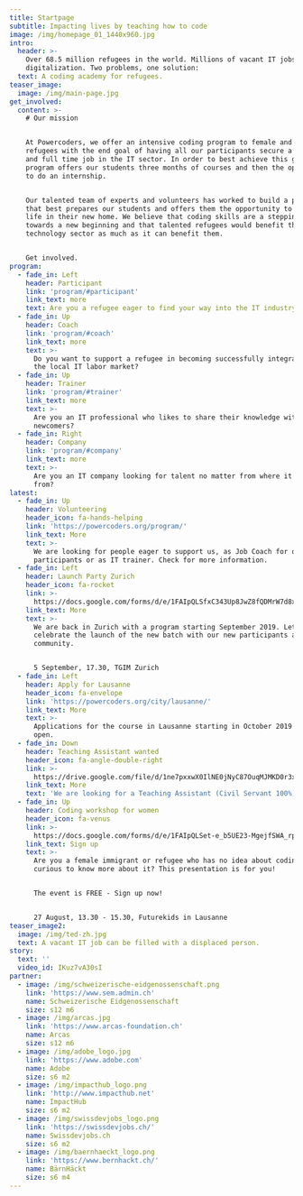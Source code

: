 ```yaml
---
title: Startpage
subtitle: Impacting lives by teaching how to code
image: /img/homepage_01_1440x960.jpg
intro:
  header: >-
    Over 68.5 million refugees in the world. Millions of vacant IT jobs due to
    digitalization. Two problems, one solution:
  text: A coding academy for refugees.
teaser_image:
  image: /img/main-page.jpg
get_involved:
  content: >-
    # Our mission


    At Powercoders, we offer an intensive coding program to female and male
    refugees with the end goal of having all our participants secure a permanent
    and full time job in the IT sector. In order to best achieve this goal, our
    program offers our students three months of courses and then the opportunity
    to do an internship.


    Our talented team of experts and volunteers has worked to build a program
    that best prepares our students and offers them the opportunity to build a
    life in their new home. We believe that coding skills are a stepping stone
    towards a new beginning and that talented refugees would benefit the
    technology sector as much as it can benefit them. 


    Get involved.
program:
  - fade_in: Left
    header: Participant
    link: 'program/#participant'
    link_text: more
    text: Are you a refugee eager to find your way into the IT industry?
  - fade_in: Up
    header: Coach
    link: 'program/#coach'
    link_text: more
    text: >-
      Do you want to support a refugee in becoming successfully integrated in
      the local IT labor market?
  - fade_in: Up
    header: Trainer
    link: 'program/#trainer'
    link_text: more
    text: >-
      Are you an IT professional who likes to share their knowledge with
      newcomers?
  - fade_in: Right
    header: Company
    link: 'program/#company'
    link_text: more
    text: >-
      Are you an IT company looking for talent no matter from where it comes
      from?
latest:
  - fade_in: Up
    header: Volunteering
    header_icon: fa-hands-helping
    link: 'https://powercoders.org/program/'
    link_text: More
    text: >-
      We are looking for people eager to support us, as Job Coach for our
      participants or as IT trainer. Check for more information.
  - fade_in: Left
    header: Launch Party Zurich
    header_icon: fa-rocket
    link: >-
      https://docs.google.com/forms/d/e/1FAIpQLSfxC343Up8JwZ8fQDMrW7d8xjZI-YB5tdvI2qKaeXnaplvP_g/viewform
    link_text: More
    text: >-
      We are back in Zurich with a program starting September 2019. Let's
      celebrate the launch of the new batch with our new participants and the
      community. 


      5 September, 17.30, TGIM Zurich
  - fade_in: Left
    header: Apply for Lausanne
    header_icon: fa-envelope
    link: 'https://powercoders.org/city/lausanne/'
    link_text: More
    text: >-
      Applications for the course in Lausanne starting in October 2019 are now
      open.
  - fade_in: Down
    header: Teaching Assistant wanted
    header_icon: fa-angle-double-right
    link: >-
      https://drive.google.com/file/d/1ne7pxxwX0IlNE0jNyC87OuqMJMKD0r3x/view?usp=sharing
    link_text: More
    text: 'We are looking for a Teaching Assistant (Civil Servant 100%) in Zurich. '
  - fade_in: Up
    header: Coding workshop for women
    header_icon: fa-venus
    link: >-
      https://docs.google.com/forms/d/e/1FAIpQLSet-e_b5UE23-MgejfSWA_rpPtPpFL0vbr7isS5nfJps_mwGg/viewform
    link_text: Sign up
    text: >-
      Are you a female immigrant or refugee who has no idea about coding and is
      curious to know more about it? This presentation is for you!


      The event is FREE - Sign up now!


      27 August, 13.30 - 15.30, Futurekids in Lausanne
teaser_image2:
  image: /img/ted-zh.jpg
  text: A vacant IT job can be filled with a displaced person.
story:
  text: ''
  video_id: IKuz7vA30sI
partner:
  - image: /img/schweizerische-eidgenossenschaft.png
    link: 'https://www.sem.admin.ch'
    name: Schweizerische Eidgenossenschaft
    size: s12 m6
  - image: /img/arcas.jpg
    link: 'https://www.arcas-foundation.ch'
    name: Arcas
    size: s12 m6
  - image: /img/adobe_logo.jpg
    link: 'https://www.adobe.com'
    name: Adobe
    size: s6 m2
  - image: /img/impacthub_logo.png
    link: 'http://www.impacthub.net'
    name: ImpactHub
    size: s6 m2
  - image: /img/swissdevjobs_logo.png
    link: 'https://swissdevjobs.ch/'
    name: Swissdevjobs.ch
    size: s6 m2
  - image: /img/baernhaeckt_logo.png
    link: 'https://www.bernhackt.ch/'
    name: BärnHäckt
    size: s6 m4
---
```


